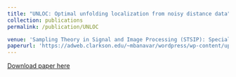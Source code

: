 ```yaml
---
title: "UNLOC: Optimal unfolding localization from noisy distance data"
collection: publications
permalink: /publication/UNLOC

venue: 'Sampling Theory in Signal and Image Processing (STSIP): Special Issue on Harmonic Analysis and Inverse Problems'
paperurl: 'https://adweb.clarkson.edu/~mbanavar/wordpress/wp-content/uploads/2018/08/unloc-w-stsip_submitted.pdf'
---
```


[Download paper here](http://academicpages.github.io/files/paper1-0.pdf)
